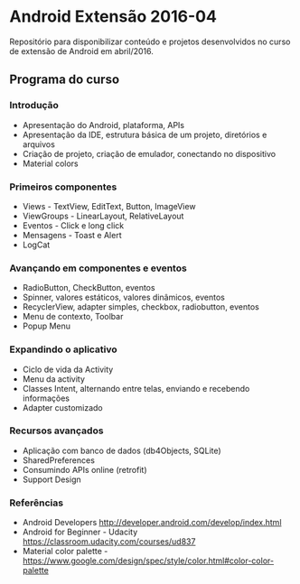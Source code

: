 # Android Extensão 2016-04
Repositório para disponibilizar conteúdo e projetos desenvolvidos no curso de extensão de Android em abril/2016.

## Programa do curso
### Introdução
- Apresentação do Android, plataforma, APIs
- Apresentação da IDE, estrutura básica de um projeto, diretórios e arquivos
- Criação de projeto, criação de emulador, conectando no dispositivo
- Material colors

### Primeiros componentes
- Views - TextView, EditText, Button, ImageView
- ViewGroups - LinearLayout, RelativeLayout
- Eventos - Click e long click
- Mensagens - Toast e Alert
- LogCat

### Avançando em componentes e eventos
- RadioButton, CheckButton, eventos
- Spinner, valores estáticos, valores dinâmicos, eventos
- RecyclerView, adapter simples, checkbox, radiobutton, eventos
- Menu de contexto, Toolbar
- Popup Menu

### Expandindo o aplicativo
- Ciclo de vida da Activity
- Menu da activity
- Classes Intent, alternando entre telas, enviando e recebendo informações
- Adapter customizado

### Recursos avançados
- Aplicação com banco de dados (db4Objects, SQLite)
- SharedPreferences
- Consumindo APIs online (retrofit)
- Support Design

### Referências
- Android Developers http://developer.android.com/develop/index.html
- Android for Beginner - Udacity https://classroom.udacity.com/courses/ud837
- Material color palette - https://www.google.com/design/spec/style/color.html#color-color-palette